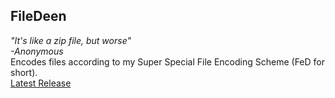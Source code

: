 ## FileDeen  
_"It's like a zip file, but worse"  
-Anonymous_  
Encodes files according to my Super Special File Encoding Scheme (FeD for short).  
[Latest Release](https://github.com/Duckuk/FileDeen/releases/latest)
